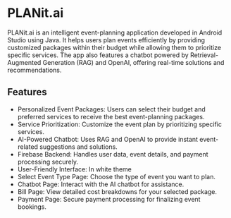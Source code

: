 # PLANit.ai

PLANit.ai is an intelligent event-planning application developed in Android Studio using Java. It helps users plan events efficiently by providing customized packages within their budget while allowing them to prioritize specific services. The app also features a chatbot powered by Retrieval-Augmented Generation (RAG) and OpenAI, offering real-time solutions and recommendations.


## Features

- Personalized Event Packages: Users can select their budget and preferred services to receive the best event-planning packages.
- Service Prioritization: Customize the event plan by prioritizing specific services.
- AI-Powered Chatbot: Uses RAG and OpenAI to provide instant event-related suggestions and solutions.
- Firebase Backend: Handles user data, event details, and payment processing securely.
- User-Friendly Interface: In white theme
- Select Event Type Page: Choose the type of event you want to plan.
- Chatbot Page: Interact with the AI chatbot for assistance.
- Bill Page: View detailed cost breakdowns for your selected package.
- Payment Page: Secure payment processing for finalizing event bookings.

